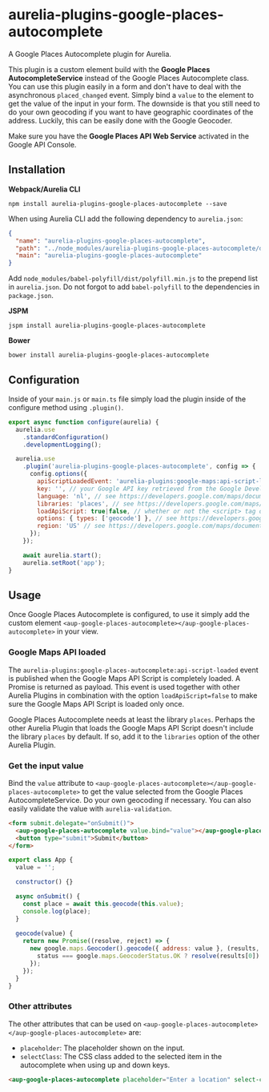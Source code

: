 # aurelia-plugins-google-places-autocomplete

A Google Places Autocomplete plugin for Aurelia.

This plugin is a custom element build with the **Google Places AutocompleteService** instead of the Google Places Autocomplete class. You can use this plugin easily in a form and don't have to deal with the asynchronous `placed_changed` event. Simply bind a `value` to the element to get the value of the input in your form. The downside is that you still need to do your own geocoding if you want to have geographic coordinates of the address. Luckily, this can be easily done with the Google Geocoder.

Make sure you have the **Google Places API Web Service** activated in the Google API Console.

## Installation

**Webpack/Aurelia CLI**

```shell
npm install aurelia-plugins-google-places-autocomplete --save
```

When using Aurelia CLI add the following dependency to `aurelia.json`:

```json
{
  "name": "aurelia-plugins-google-places-autocomplete",
  "path": "../node_modules/aurelia-plugins-google-places-autocomplete/dist/amd",
  "main": "aurelia-plugins-google-places-autocomplete"
}
```

Add `node_modules/babel-polyfill/dist/polyfill.min.js` to the prepend list in `aurelia.json`. Do not forgot to add `babel-polyfill` to the dependencies in `package.json`.

**JSPM**

```shell
jspm install aurelia-plugins-google-places-autocomplete
```

**Bower**

```shell
bower install aurelia-plugins-google-places-autocomplete
```

## Configuration

Inside of your `main.js` or `main.ts` file simply load the plugin inside of the configure method using `.plugin()`.

```javascript
export async function configure(aurelia) {
  aurelia.use
    .standardConfiguration()
    .developmentLogging();

  aurelia.use
    .plugin('aurelia-plugins-google-places-autocomplete', config => {
      config.options({
        apiScriptLoadedEvent: 'aurelia-plugins:google-maps:api-script-loaded', // if loadApiScript is false, the event that is subscribed to, to know when the Google Maps API is loaded by another plugin
        key: '', // your Google API key retrieved from the Google Developer Console
        language: 'nl', // see https://developers.google.com/maps/documentation/javascript/localization
        libraries: 'places', // see https://developers.google.com/maps/documentation/javascript/libraries
        loadApiScript: true|false, // whether or not the <script> tag of the Google Maps API should be loaded
        options: { types: ['geocode'] }, // see https://developers.google.com/maps/documentation/javascript/places-autocomplete#add_autocomplete
        region: 'US' // see https://developers.google.com/maps/documentation/javascript/localization#Region
      });
    });

    await aurelia.start();
    aurelia.setRoot('app');
}
```

## Usage

Once Google Places Autocomplete is configured, to use it simply add the custom element `<aup-google-places-autocomplete></aup-google-places-autocomplete>` in your view.

### Google Maps API loaded

The `aurelia-plugins:google-places-autocomplete:api-script-loaded` event is published when the Google Maps API Script is completely loaded. A Promise is returned as payload. This event is used together with other Aurelia Plugins in combination with the option `loadApiScript=false` to make sure the Google Maps API Script is loaded only once.

Google Places Autocomplete needs at least the library `places`. Perhaps the other Aurelia Plugin that loads the Google Maps API Script doesn't include the library `places` by default. If so, add it to the `libraries` option of the other Aurelia Plugin.

### Get the input value

Bind the `value` attribute to `<aup-google-places-autocomplete></aup-google-places-autocomplete>` to get the value selected from the Google Places AutocompleteService. Do your own geocoding if necessary. You can also easily validate the value with `aurelia-validation`.

```html
<form submit.delegate="onSubmit()">
  <aup-google-places-autocomplete value.bind="value"></aup-google-places-autocomplete>
  <button type="submit">Submit</button>
</form>
```

```javascript
export class App {
  value = '';

  constructor() {}

  async onSubmit() {
    const place = await this.geocode(this.value);
    console.log(place);
  }
  
  geocode(value) {
    return new Promise((resolve, reject) => {
      new google.maps.Geocoder().geocode({ address: value }, (results, status) => {
        status === google.maps.GeocoderStatus.OK ? resolve(results[0]) : reject();
      });
    });
  }
}
```

### Other attributes

The other attributes that can be used on `<aup-google-places-autocomplete></aup-google-places-autocomplete>` are:

* `placeholder`: The placeholder shown on the input.
* `selectClass`: The CSS class added to the selected item in the autocomplete when using up and down keys.

```html
<aup-google-places-autocomplete placeholder="Enter a location" select-class="highlight" value.bind="value"></aup-google-places-autocomplete>
```